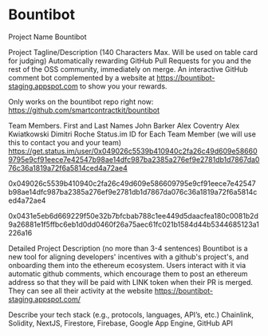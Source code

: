 # Bountibot

Project Name
Bountibot

Project Tagline/Description (140 Characters Max. Will be used on table card for judging)
Automatically rewarding GitHub Pull Requests for you and the rest of the OSS community, immediately on merge. An interactive GitHub comment bot complemented by a website at https://bountibot-staging.appspot.com to show you your rewards.

Only works on the bountibot repo right now: https://github.com/smartcontractkit/bountibot

Team Members. First and Last Names
John Barker
Alex Coventry
Alex Kwiatkowski
Dimitri Roche
Status.im ID for Each Team Member (we will use this to contact you and your team)
https://get.status.im/user/0x049026c5539b410940c2fa26c49d609e586609795e9cf91eece7e42547b98ae14dfc987ba2385a276ef9e2781db1d7867da076c36a1819a72f6a5814ced4a72ae4

0x049026c5539b410940c2fa26c49d609e586609795e9cf91eece7e42547b98ae14dfc987ba2385a276ef9e2781db1d7867da076c36a1819a72f6a5814ced4a72ae4

0x0431e5eb6d669229f50e32b7bfcbab788c1ee449d5daacfea180c0081b2d9a26881e1f5ffbc6eb1d0dd0460f26a75aec61fc021b1584d44b5344685123a1226a16

Detailed Project Description (no more than 3-4 sentences)
Bountibot is a new tool for aligning developers' incentives with a github's project's, and onboarding them into the ethereum ecosystem. Users interact with it via automatic github comments, which encourage them to post an ethereum address so that they will be paid with LINK token when their PR is merged. They can see all their activity at the website https://bountibot-staging.appspot.com/

Describe your tech stack (e.g., protocols, languages, API’s, etc.)
Chainlink, Solidity, NextJS, Firestore, Firebase, Google App Engine, GitHub API

